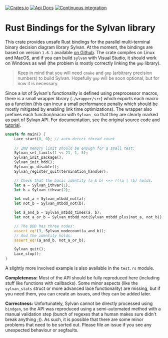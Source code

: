 [![Crates.io](https://img.shields.io/crates/v/sylvan-sys?style=flat-square)](https://crates.io/crates/sylvan-sys)
[![Api Docs](https://img.shields.io/badge/docs-api-yellowgreen?style=flat-square)](https://docs.rs/sylvan-sys/)
[![Continuous integration](https://img.shields.io/github/workflow/status/daemontus/sylvan-sys/build?style=flat-square)](https://github.com/daemontus/sylvan-sys/actions?query=workflow%3Abuild)

# Rust Bindings for the Sylvan library

This crate provides unsafe Rust bindings for the parallel multi-terminal binary decision diagram library Sylvan. At the moment, the bindings are based on version `1.6.1` available [on Github](https://github.com/trolando/sylvan). The crate compiles on Linux and MacOS, and if you can build `sylvan` with Visual Studio, it should work on Windows as well (the problem is mostly correctly linking the `gmp` library).

> Keep in mind that you will need `cmake` and `gmp` (arbitrary precision numbers) to build Sylvan. Hopefully `gmp` will be soon optional, but for now it is necessary.

Since a lot of Sylvan's functionality is defined using preprocessor macros, there is a small wrapper library (`./wrapper/src`) which exports each macro as a function (this can incur a small performance penalty which should be mostly mitigated by enabling link time optimizations). The wrapper also prefixes each function/macro with `Sylvan_` so that they are clearly marked as part of Sylvan API. For documentation, see the original source code and [tutorial](https://trolando.github.io/sylvan/).

```rust
unsafe fn main() {
    Lace_start(0, 0); // auto-detect thread count
    
    // 2MB memory limit should be enough for a small test:
    Sylvan_set_limits(1 << 21, 1, 5);
    Sylvan_init_package();
    Sylvan_init_bdd();
    Sylvan_gc_disable();
    Sylvan_register_quit(termination_handler);

    // Check that the basic identity (a & b) <=> !(!a | !b) holds.
    let a = Sylvan_ithvar(1);
    let b = Sylvan_ithvar(2);

    let not_a = Sylvan_mtbdd_not(a);
    let not_b = Sylvan_mtbdd_not(b);

    let a_and_b = Sylvan_mtbdd_times(a, b);
    let not_a_or_b = Sylvan_mtbdd_not(Sylvan_mtbdd_plus(not_a, not_b));

    // The BDD has three nodes:
    assert_eq!(3, Sylvan_nodecount(a_and_b));
    // And the identity holds:
    assert_eq!(a_and_b, not_a_or_b);

    Sylvan_quit();
    Lace_stop();
}
```

A slightly more involved example is also available in the `test.rs` module.

**Completeness:** Most of the API should be fully reproduced here (including stuff like functions with callbacks). Some minor aspects (like the `sylvan_stats` struct or more advanced lace functionality) are missing, but if you need them, you can create an issues, and they can be added later.

**Correctness:** Unfortunately, Sylvan cannot be directly processed using `bindgen`, so the API was reproduced using a semi-automated method with a manual validation step (bunch of regexes that a human makes sure didn't break anything ;)). As such, it is possible that there are some minor problems that need to be sorted out. Please file an issue if you see any unexpected behaviour or segfaults.
